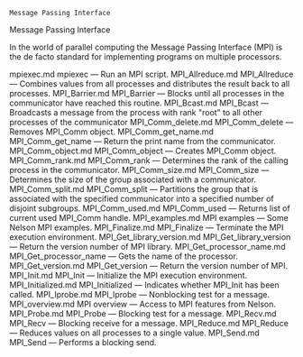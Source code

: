 

	
	Message Passing Interface

Message Passing Interface

In the world of parallel computing the Message Passing Interface (MPI) is the de facto standard for implementing programs on multiple processors.


mpiexec.md mpiexec</a> &#8212; <span class = "refentry-description">Run an MPI script.
MPI_Allreduce.md MPI_Allreduce</a> &#8212; <span class = "refentry-description">Combines values from all processes and distributes the result back to all processes.
MPI_Barrier.md MPI_Barrier</a> &#8212; <span class = "refentry-description">Blocks until all processes in the communicator have reached this routine.
MPI_Bcast.md MPI_Bcast</a> &#8212; <span class = "refentry-description">Broadcasts a message from the process with rank "root" to all other processes of the communicator
MPI_Comm_delete.md MPI_Comm_delete</a> &#8212; <span class = "refentry-description">Removes MPI_Comm object.
MPI_Comm_get_name.md MPI_Comm_get_name</a> &#8212; <span class = "refentry-description">Return the print name from the communicator.
MPI_Comm_object.md MPI_Comm_object</a> &#8212; <span class = "refentry-description">Creates MPI_Comm object.
MPI_Comm_rank.md MPI_Comm_rank</a> &#8212; <span class = "refentry-description">Determines the rank of the calling process in the communicator.
MPI_Comm_size.md MPI_Comm_size</a> &#8212; <span class = "refentry-description">Determines the size of the group associated with a communicator.
MPI_Comm_split.md MPI_Comm_split</a> &#8212; <span class = "refentry-description">Partitions the group that is associated with the specified communicator into a specified number of disjoint subgroups.
MPI_Comm_used.md MPI_Comm_used</a> &#8212; <span class = "refentry-description">Returns list of current used MPI_Comm handle.
MPI_examples.md MPI examples</a> &#8212; <span class = "refentry-description">Some Nelson MPI examples.
MPI_Finalize.md MPI_Finalize</a> &#8212; <span class = "refentry-description">Terminate the MPI execution environment.
MPI_Get_library_version.md MPI_Get_library_version</a> &#8212; <span class = "refentry-description">Return the version number of MPI library.
MPI_Get_processor_name.md MPI_Get_processor_name</a> &#8212; <span class = "refentry-description">Gets the name of the processor.
MPI_Get_version.md MPI_Get_version</a> &#8212; <span class = "refentry-description">Return the version number of MPI.
MPI_Init.md MPI_Init</a> &#8212; <span class = "refentry-description">Initialize the MPI execution environment.
MPI_Initialized.md MPI_Initialized</a> &#8212; <span class = "refentry-description">Indicates whether MPI_Init has been called.
MPI_Iprobe.md MPI_Iprobe</a> &#8212; <span class = "refentry-description">Nonblocking test for a message.
MPI_overview.md MPI overview</a> &#8212; <span class = "refentry-description">Access to MPI features from Nelson.
MPI_Probe.md MPI_Probe</a> &#8212; <span class = "refentry-description">Blocking test for a message.
MPI_Recv.md MPI_Recv</a> &#8212; <span class = "refentry-description">Blocking receive for a message.
MPI_Reduce.md MPI_Reduce</a> &#8212; <span class = "refentry-description">Reduces values on all processes to a single value.
MPI_Send.md MPI_Send</a> &#8212; <span class = "refentry-description">Performs a blocking send.



